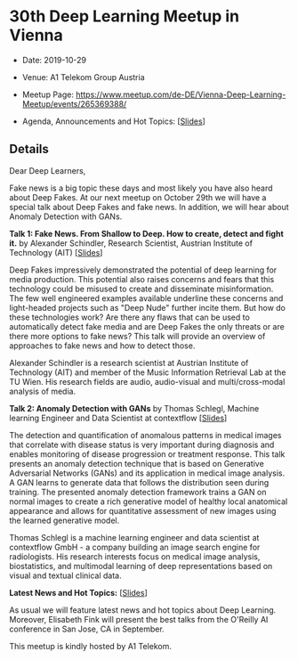 # 30th Deep Learning Meetup in Vienna

* Date: 2019-10-29
* Venue: A1 Telekom Group Austria
* Meetup Page: https://www.meetup.com/de-DE/Vienna-Deep-Learning-Meetup/events/265369388/

* Agenda, Announcements and Hot Topics: [[Slides](<./slides/30th Deep Learning Meetup Intro - Announcements - Hot Topics.pdf>)]

## Details

Dear Deep Learners,

Fake news is a big topic these days and most  likely you have also heard about Deep Fakes. At our next meetup on  October 29th we will have a special talk about Deep Fakes and fake news.  In addition, we will hear about Anomaly Detection with GANs.


**Talk 1:
Fake News. From Shallow to Deep. How to create, detect and fight it.**
by Alexander Schindler, Research Scientist, Austrian Institute of Technology (AIT)
[[Slides](./slides/Fake_news_VDLM_2019_10_29.pdf)] 

Deep Fakes impressively demonstrated the potential of deep learning for  media production. This potential also raises concerns and fears that  this technology could be misused to create and disseminate  misinformation. The few well engineered examples available underline  these concerns and light-headed projects such as "Deep Nude" further  incite them. But how do these technologies work? Are there any flaws  that can be used to automatically detect fake media and are Deep Fakes  the only threats or are there more options to fake news? This talk will  provide an overview of approaches to fake news and how to detect those.

Alexander  Schindler is a research scientist at Austrian Institute of Technology  (AIT) and member of the Music Information Retrieval Lab at the TU Wien.  His research fields are audio, audio-visual and multi/cross-modal  analysis of media.


**Talk 2:
Anomaly Detection with GANs**
by Thomas Schlegl, Machine learning Engineer and Data Scientist at contextflow
[[Slides](./slides/VDLM_ThomasSchlegl_20191029.pdf)]

 The detection and quantification of anomalous patterns in medical images  that correlate with disease status is very important during diagnosis  and enables monitoring of disease progression or treatment response.  This talk presents an anomaly detection technique that is based on  Generative Adversarial Networks (GANs) and its application in medical  image analysis. A GAN learns to generate data that follows the  distribution seen during training. The presented anomaly detection  framework trains a GAN on normal images to create a rich generative  model of healthy local anatomical appearance and allows for quantitative  assessment of new images using the learned generative model.

Thomas  Schlegl is a machine learning engineer and data scientist at  contextflow GmbH - a company building an image search engine for  radiologists. His research interests focus on medical image analysis,  biostatistics, and multimodal learning of deep representations based on  visual and textual clinical data.  

**Latest News and Hot Topics:**
[[Slides](<./slides/30th Deep Learning Meetup Intro - Announcements - Hot Topics.pdf>)]

As usual we will feature latest news and hot topics about Deep Learning.  Moreover, Elisabeth Fink will present the best talks from the O'Reilly  AI conference in San Jose, CA in September.

This meetup is kindly hosted by A1 Telekom.